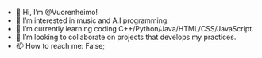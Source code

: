 - 👋 Hi, I’m @Vuorenheimo!
- 👀 I’m interested in music and A.I programming.
- 🌱 I’m currently learning coding C++/Python/Java/HTML/CSS/JavaScript.
- 💞️ I’m looking to collaborate on projects that develops my practices.
- 📫 How to reach me: False;

<!---
Vuorenheimo/Vuorenheimo is a ✨ special ✨ repository because its `README.md` (this file) appears on your GitHub profile.
You can click the Preview link to take a look at your changes.
--->
